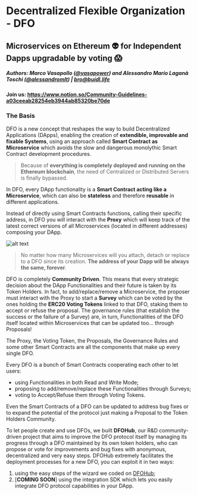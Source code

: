 # Decentralized Flexible Organization - DFO

## Microservices on Ethereum 👽 for Independent Dapps upgradable by voting  😱

##### Authors: Marco Vasapollo ([@vasapower](https://twitter.com/vasapower_9)) and Alessandro Mario Laganà Toschi ([@alessandromlt](https://twitter.com/alessandromlt)) | <bro@buidl.life>

#### Join us: https://www.notion.so/Community-Guidelines-a03ceeab28254eb3944ab85320be70de

### The Basis

DFO is a new concept that reshapes the way to build Decentralized Applications (DApps), enabling the creation of __extendible, improvable and fixable Systems__, using an approach called __Smart Contract as Microservice__ which avoids the slow and dangerous monolythic Smart Contract development procedures.

> Because of __everything is completely deployed and running on the Ethereum blockchain__, the need of Centralized or Distributed Servers is finally bypassed.

In DFO, every DApp functionality is a __Smart Contract acting like a Microservice__, which can also be __stateless__ and therefore __reusable__ in different applications.

Instead of directly using Smart Contracts functions, calling their specific address, in DFO you will interact with the __Proxy__ which will keep track of the latest correct versions of all Microservices (located in different addresses) composing your DApp.

![alt text](https://raw.githubusercontent.com/b-u-i-d-l/dfo-hub/master/assets/img/wall1.png "The Smart Contract as Microservice Approach in DFO")

> No matter how many Microservices will you attach, detach or replace to a DFO since its creation. __The address of your Dapp will be always the same, forever__.

DFO is completely __Community Driven__. This means that every strategic decision about the DApp Functionalities and their future is taken by its Token Holders.
In fact, to add/replace/remove a Microservice, the proposer must interact with the Proxy to start a __Survey__ which can be voted by the ones holding the __ERC20 Voting Tokens__ linked to that DFO, staking them to accept or refuse the proposal. The governance rules (that establish the success or the failure of a Survey) are, in turn, Functionalities of the DFO itself  located within Microservices that can be updated too... through Proposals!

The Proxy, the Voting Token, the Proposals, the Governance Rules and some other Smart Contracts are all the components that make up every single DFO.

Every DFO is a bunch of Smart Contracts cooperating each other to let users:

- using Functionalities in both Read and Write Mode;
- proposing to add/remove/replace these Functionalities through Surveys;
- voting to Accept/Refuse them through Voting Tokens.

Even the Smart Contracts of a DFO can be updated to address bug fixes or to expand the potential of the protocol just making a Proposal to the Token Holders Community.

To let people create and use DFOs, we built __DFOHub__, our R&D community-driven project that aims to improve the DFO protocol itself by managing its progress through a DFO maintained by its own token holders, who can propose or vote for improvements and bug fixes with anonymous, decentralized and very easy steps.
DFOHub extremely facilitates the deployment processes for a new DFO, you can exploit it in two ways:

1. using the easy steps of the wizard we coded on [DFOHub](https://b-u-i-d-l.github.io/dfo-hub/);
2. [__COMING SOON__] using the integration SDK which lets you easily integrate DFO protocol capabilities in your DApp.
